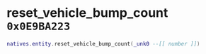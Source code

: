 # reset_vehicle_bump_count `0x0E9BA223`

```lua
natives.entity.reset_vehicle_bump_count(_unk0 --[[ number ]])
```